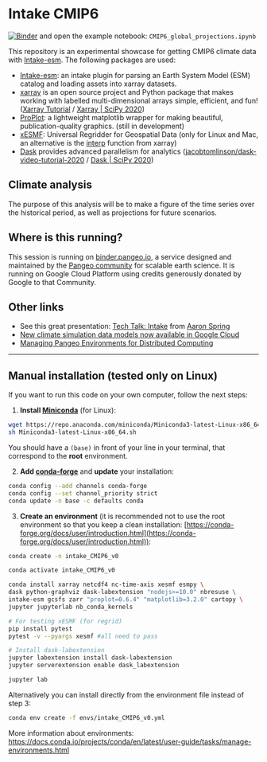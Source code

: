 # Intake CMIP6

[![Binder](https://binder.pangeo.io/badge_logo.svg)](https://binder.pangeo.io/v2/gh/mickaellalande/intake_CMIP6/pangeo-notebook) and open the example notebook: `CMIP6_global_projections.ipynb`

This repository is an experimental showcase for getting CMIP6 climate data with [Intake-esm](https://intake-esm.readthedocs.io/en/latest/).  The following packages are used:

- [Intake-esm](https://intake-esm.readthedocs.io/en/latest/): an intake plugin for parsing an Earth System Model (ESM) catalog and loading assets into xarray datasets.
- [xarray](http://xarray.pydata.org/en/stable/) is an open source project and Python package that makes working with labelled multi-dimensional arrays simple, efficient, and fun! ([Xarray Tutorial](https://xarray-contrib.github.io/xarray-tutorial/) / [Xarray | SciPy 2020](https://www.youtube.com/watch?v=mecN-Ph_-78&list=PLYx7XA2nY5Gde-6QO98KUJ9iL_WW4rgYf&index=4))
- [ProPlot](https://proplot.readthedocs.io/en/latest/): a lightweight matplotlib wrapper for making beautiful, publication-quality graphics. 
(still in development)
- [xESMF](https://xesmf.readthedocs.io/en/latest/): Universal Regridder for Geospatial Data (only for Linux and Mac, an alternative is the [interp](http://xarray.pydata.org/en/stable/interpolation.html#example) function from xarray)
- [Dask](https://dask.org/) provides advanced parallelism for analytics ([jacobtomlinson/dask-video-tutorial-2020](https://github.com/jacobtomlinson/dask-video-tutorial-2020) / [Dask | SciPy 2020](https://www.youtube.com/watch?v=EybGGLbLipI&list=PLYx7XA2nY5Gde-6QO98KUJ9iL_WW4rgYf&index=6))

## Climate analysis

The purpose of this analysis will be to make a figure of the time series over the historical period, as well as projections for future scenarios.


## Where is this running?

This session is running on [binder.pangeo.io](https://binder.pangeo.io),
a service designed and maintained by the [Pangeo community](https://pangeo.io) for scalable earth science.
It is running on Google Cloud Platform using credits generously donated by Google to that Community.


## Other links
- See this great presentation: [Tech Talk: Intake](https://www.youtube.com/watch?v=urL17kRUinE&amp;feature=youtu.be) from [Aaron Spring](https://github.com/aaronspring/pydata_python_in_big_data_in_climate_science)
- [New climate simulation data models now available in Google Cloud](https://cloud.google.com/blog/products/data-analytics/new-climate-model-data-now-google-public-datasets)
- [Managing Pangeo Environments for Distributed Computing](https://medium.com/pangeo/managing-environments-5604d848367a)



---

## Manual installation (tested only on Linux)
If you want to run this code on your own computer, follow the next steps: 

1. **Install [Miniconda](https://docs.conda.io/en/latest/miniconda.html)** (for Linux):
```bash
wget https://repo.anaconda.com/miniconda/Miniconda3-latest-Linux-x86_64.sh 
sh Miniconda3-latest-Linux-x86_64.sh 
```
You should have a `(base)` in front of your line in your terminal, that correspond to the **root** environment.

2.  **Add [conda-forge](https://conda-forge.org/docs/user/introduction.html)** and **update** your installation:  
```bash
conda config --add channels conda-forge  
conda config --set channel_priority strict  
conda update -n base -c defaults conda  
```
3. **Create an environment** (it is recommended not to use the root environment so that you keep a clean installation: [https://conda-forge.org/docs/user/introduction.html](https://conda-forge.org/docs/user/introduction.html)):
```bash
conda create -n intake_CMIP6_v0
```
```bash
conda activate intake_CMIP6_v0
```
```bash
conda install xarray netcdf4 nc-time-axis xesmf esmpy \
dask python-graphviz dask-labextension "nodejs>=10.0" nbresuse \
intake-esm gcsfs zarr "proplot=0.6.4" "matplotlib=3.2.0" cartopy \
jupyter jupyterlab nb_conda_kernels
```
```bash
# For testing xESMF (for regrid)
pip install pytest  
pytest -v --pyargs xesmf #all need to pass
```
```bash
# Install dask-labextension
jupyter labextension install dask-labextension
jupyter serverextension enable dask_labextension
```
```bash
jupyter lab
```

Alternatively you can install directly from the environment file instead of step 3:
```bash
conda env create -f envs/intake_CMIP6_v0.yml
```

More information about environments: https://docs.conda.io/projects/conda/en/latest/user-guide/tasks/manage-environments.html








